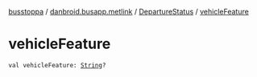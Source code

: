 [busstoppa](../../index.md) / [danbroid.busapp.metlink](../index.md) / [DepartureStatus](index.md) / [vehicleFeature](./vehicle-feature.md)

# vehicleFeature

`val vehicleFeature: `[`String`](https://kotlinlang.org/api/latest/jvm/stdlib/kotlin/-string/index.html)`?`